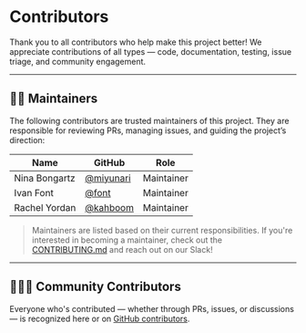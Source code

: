 # Contributors

Thank you to all contributors who help make this project better! We appreciate contributions of all types — code, documentation, testing, issue triage, and community engagement.

---

## 👩‍💻 Maintainers

The following contributors are trusted maintainers of this project. They are responsible for reviewing PRs, managing issues, and guiding the project’s direction:

| Name | GitHub | Role |
|------|--------|------|
| Nina Bongartz | [@miyunari](https://github.com/miyunari) | Maintainer |
| Ivan Font | [@font](https://github.com/font) | Maintainer |
| Rachel Yordan | [@kahboom](https://github.com/kahboom) | Maintainer |

> Maintainers are listed based on their current responsibilities. If you're interested in becoming a maintainer, check out the [CONTRIBUTING.md](./CONTRIBUTING.md) and reach out on our Slack!

---

## 🧑‍🤝‍🧑 Community Contributors

Everyone who's contributed — whether through PRs, issues, or discussions — is recognized here or on [GitHub contributors](https://github.com/sigstore/REPO/graphs/contributors).
